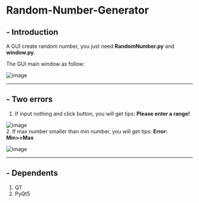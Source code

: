 # Random-Number-Generator
## - Introduction           

A GUI create random number, you just need **RandomNumber.py** and **window.py**.   

The GUI main window as follow:

![image](https://note.youdao.com/yws/api/personal/file/WEB7001eeac4ddbdf93b3a3ca25ba93b177?method=download&shareKey=f27375eab8e567137e6df8ee4478f5ce)          

---                

## - Two errors              

1. If input nothing and click button, you will get tips: **Please enter a range!**   
 
![image](https://note.youdao.com/yws/api/personal/file/6EC6A73405EE4994B72BF9D65E5A0E0D?method=download&shareKey=b80af38a5167d599dbf243a1dd99814e)          
2. If max number smaller than min number, you will get tips: **Error: Min>=Max** 

![image](https://note.youdao.com/yws/api/personal/file/69F88F576D3E4C04B55B71DAF02AD69A?method=download&shareKey=7cc6382f16f39fcf3ce26ee50952e281)            

---

## - Dependents            

1. QT
2. PyQt5
